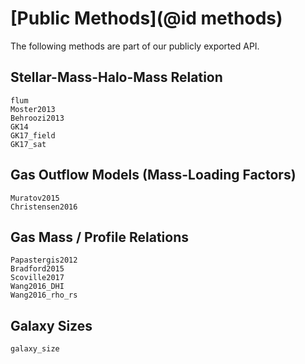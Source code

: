 # [Public Methods](@id methods)
The following methods are part of our publicly exported API.

## Stellar-Mass-Halo-Mass Relation
```@docs
flum
Moster2013
Behroozi2013
GK14
GK17_field
GK17_sat
```

## Gas Outflow Models (Mass-Loading Factors)
```@docs
Muratov2015
Christensen2016
```

## Gas Mass / Profile Relations
```@docs
Papastergis2012
Bradford2015
Scoville2017
Wang2016_DHI
Wang2016_rho_rs
```

## Galaxy Sizes
```@docs
galaxy_size
```